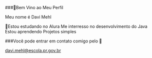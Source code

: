 ###👋Bem Vino ao Meu Perfil

Meu nome é Davi Mehl

👀Estou estudando no Alura
Me interresso no desenvolvimento do Java
Estou aprendendo Projetos simples

###Vocẽ pode entrar em contato comigo pelo 📧

davi.mehl@escola.pr.gov.br
